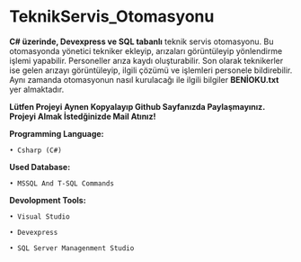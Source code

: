 # TeknikServis_Otomasyonu

**C# üzerinde, Devexpress ve SQL tabanlı** teknik servis otomasyonu. Bu otomasyonda yönetici tekniker ekleyip, arızaları görüntüleyip yönlendirme işlemi yapabilir. Personeller arıza kaydı oluşturabilir. Son olarak teknikerler ise gelen arızayı görüntüleyip, ilgili çözümü ve işlemleri personele bildirebilir. Aynı zamanda otomasyonun nasıl kurulacağı ile ilgili bilgiler **BENİOKU.txt** yer almaktadır.

**Lütfen Projeyi Aynen Kopyalayıp Github Sayfanızda Paylaşmayınız. Projeyi Almak İstedğinizde Mail Atınız!**

**Programming Language:**
```
• Csharp (C#)
```
**Used Database:**
```
• MSSQL And T-SQL Commands
```
**Devolopment Tools:**
```
• Visual Studio 

• Devexpress

• SQL Server Managenment Studio

```
